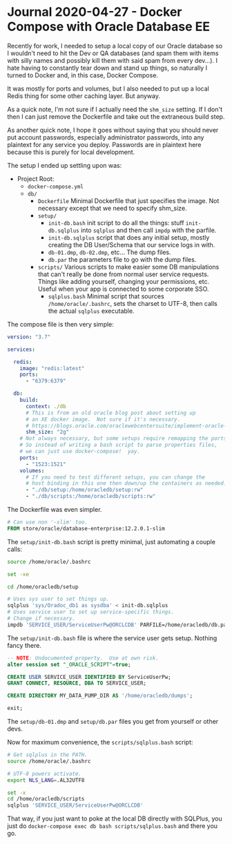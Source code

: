 Journal 2020-04-27 - Docker Compose with Oracle Database EE
========

Recently for work, I needed to setup a local copy of our Oracle database so I wouldn't need to hit the Dev or QA databases (and spam them with items with silly names and possibly kill them with said spam from every dev...).  I hate having to constantly tear down and stand up things, so naturally I turned to Docker and, in this case, Docker Compose.

It was mostly for ports and volumes, but I also needed to put up a local Redis thing for some other caching layer.  But anyway.

As a quick note, I'm not sure if I actually need the `shm_size` setting.  If I don't then I can just remove the Dockerfile and take out the extraneous build step.

As another quick note, I hope it goes without saying that you should never put account passwords, especially administrator passwords, into any plaintext for any service you deploy.  Passwords are in plaintext here because this is purely for local development.

The setup I ended up settling upon was:

- Project Root:
    - `docker-compose.yml`
    - `db/`
        - `Dockerfile` Minimal Dockerfile that just specifies the image.  Not necessary except that we need to specify shm_size.
        - `setup/`
            - `init-db.bash` init script to do all the things: stuff `init-db.sqlplus` into `sqlplus` and then call `impdp` with the parfile.
            - `init-db.sqlplus` script that does any initial setup, mostly creating the DB User/Schema that our service logs in with.
            - `db-01.dmp`, `db-02.dmp`, etc... The dump files.
            - `db.par` the parameters file to go with the dump files.
        - `scripts/` Various scripts to make easier some DB manipulations that can't really be done from normal user service requests.  Things like adding yourself, changing your permissions, etc.  Useful when your app is connected to some corporate SSO.
            - `sqlplus.bash` Minimal script that sources `/home/oracle/.bashrc`, sets the charset to UTF-8, then calls the actual `sqlplus` executable.

The compose file is then very simple:

```yaml
version: "3.7"

services:

  redis:
    image: "redis:latest"
    ports:
      - "6379:6379"

  db:
    build:
      context: ./db
      # This is from an old oracle blog post about setting up
      # an XE docker image.  Not sure if it's necessary.
      # https://blogs.oracle.com/oraclewebcentersuite/implement-oracle-database-xe-as-docker-containers
      shm_size: "2g"
    # Not always necessary, but some setups require remapping the ports.
    # So instead of writing a bash script to parse properties files,
    # we can just use docker-compose!  yay.
    ports:
      - "1523:1521"
    volumes:
      # If you need to test different setups, you can change the
      # host binding in this one then down/up the containers as needed.
      - "./db/setup:/home/oracledb/setup:rw"
      - "./db/scripts:/home/oracledb/scripts:rw"
```

The Dockerfile was even simpler.

```Dockerfile
# Can use non '-slim' too.
FROM store/oracle/database-enterprise:12.2.0.1-slim
```

The `setup/init-db.bash` script is pretty minimal, just automating a couple calls:

```bash
source /home/oracle/.bashrc

set -xe

cd /home/oracledb/setup

# Uses sys user to set things up.
sqlplus 'sys/Oradoc_db1 as sysdba' < init-db.sqlplus
# Uses service user to set up service-specific things.
# Change if necessary.
impdb 'SERVICE_USER/ServiceUserPw@ORCLCDB' PARFILE=/home/oracledb/db.par
```

The `setup/init-db.bash` file is where the service user gets setup.  Nothing fancy there.

```sql
-- NOTE: Undocumented property.  Use at own risk.
alter session set "_ORACLE_SCRIPT"=true;

CREATE USER SERVICE_USER IDENTIFIED BY ServiceUserPw;
GRANT CONNECT, RESOURCE, DBA TO SERVICE_USER;

CREATE DIRECTORY MY_DATA_PUMP_DIR AS '/home/oracledb/dumps';

exit;
```

The `setup/db-01.dmp` and `setup/db.par` files you get from yourself or other devs.

Now for maximum convenience, the `scripts/sqlplus.bash` script:

```bash
# Get sqlplus in the PATH.
source /home/oracle/.bashrc

# UTF-8 powers activate.
export NLS_LANG=.AL32UTF8

set -x
cd /home/oracledb/scripts
sqlplus 'SERVICE_USER/ServiceUserPw@ORCLCDB'
```

That way, if you just want to poke at the local DB directly with SQLPlus, you just do `docker-compose exec db bash scripts/sqlplus.bash` and there you go.
